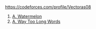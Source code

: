 https://codeforces.com/profile/Vectoras08

1. [A. Watermelon](https://codeforces.com/contest/4/problem/A)
2. [A. Way Too Long Words](https://codeforces.com/contest/71/problem/A)
